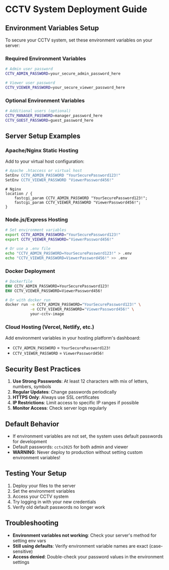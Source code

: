 # CCTV System Deployment Guide

## Environment Variables Setup

To secure your CCTV system, set these environment variables on your server:

### Required Environment Variables

```bash
# Admin user password
CCTV_ADMIN_PASSWORD=your_secure_admin_password_here

# Viewer user password  
CCTV_VIEWER_PASSWORD=your_secure_viewer_password_here
```

### Optional Environment Variables

```bash
# Additional users (optional)
CCTV_MANAGER_PASSWORD=manager_password_here
CCTV_GUEST_PASSWORD=guest_password_here
```

## Server Setup Examples

### Apache/Nginx Static Hosting

Add to your virtual host configuration:

```apache
# Apache .htaccess or virtual host
SetEnv CCTV_ADMIN_PASSWORD "YourSecurePassword123!"
SetEnv CCTV_VIEWER_PASSWORD "ViewerPassword456!"
```

```nginx
# Nginx
location / {
    fastcgi_param CCTV_ADMIN_PASSWORD "YourSecurePassword123!";
    fastcgi_param CCTV_VIEWER_PASSWORD "ViewerPassword456!";
}
```

### Node.js/Express Hosting

```bash
# Set environment variables
export CCTV_ADMIN_PASSWORD="YourSecurePassword123!"
export CCTV_VIEWER_PASSWORD="ViewerPassword456!"

# Or use a .env file
echo "CCTV_ADMIN_PASSWORD=YourSecurePassword123!" > .env
echo "CCTV_VIEWER_PASSWORD=ViewerPassword456!" >> .env
```

### Docker Deployment

```dockerfile
# Dockerfile
ENV CCTV_ADMIN_PASSWORD=YourSecurePassword123!
ENV CCTV_VIEWER_PASSWORD=ViewerPassword456!
```

```bash
# Or with docker run
docker run -e CCTV_ADMIN_PASSWORD="YourSecurePassword123!" \
           -e CCTV_VIEWER_PASSWORD="ViewerPassword456!" \
           your-cctv-image
```

### Cloud Hosting (Vercel, Netlify, etc.)

Add environment variables in your hosting platform's dashboard:

- `CCTV_ADMIN_PASSWORD` = `YourSecurePassword123!`
- `CCTV_VIEWER_PASSWORD` = `ViewerPassword456!`

## Security Best Practices

1. **Use Strong Passwords**: At least 12 characters with mix of letters, numbers, symbols
2. **Regular Updates**: Change passwords periodically
3. **HTTPS Only**: Always use SSL certificates
4. **IP Restrictions**: Limit access to specific IP ranges if possible
5. **Monitor Access**: Check server logs regularly

## Default Behavior

- If environment variables are not set, the system uses default passwords for development
- Default passwords: `cctv2025` for both admin and viewer
- **WARNING**: Never deploy to production without setting custom environment variables!

## Testing Your Setup

1. Deploy your files to the server
2. Set the environment variables
3. Access your CCTV system
4. Try logging in with your new credentials
5. Verify old default passwords no longer work

## Troubleshooting

- **Environment variables not working**: Check your server's method for setting env vars
- **Still using defaults**: Verify environment variable names are exact (case-sensitive)
- **Access denied**: Double-check your password values in the environment settings
